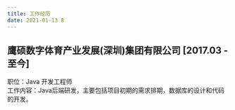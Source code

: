 ```yaml
---
title: 工作经历
date: 2021-01-13 8
---
```


## 鹰硕数字体育产业发展(深圳)集团有限公司 [2017.03 - 至今]

职位：Java 开发工程师  
工作内容：Java后端研发，主要包括项目初期的需求排期，数据库的设计和代码的开发。